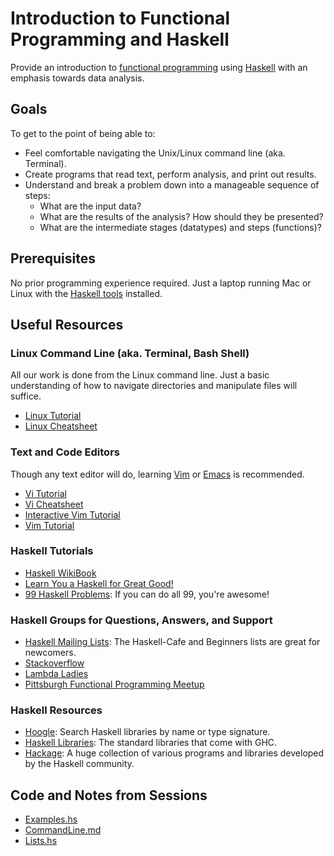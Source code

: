 # Introduction to Functional Programming and Haskell

Provide an introduction to
[functional programming](https://en.wikipedia.org/wiki/Functional_programming)
using [Haskell](http://haskell.org/) with an emphasis towards data analysis.

## Goals

To get to the point of being able to:

* Feel comfortable navigating the Unix/Linux command line (aka. Terminal).
* Create programs that read text, perform analysis, and print out results.
* Understand and break a problem down into a manageable sequence of steps:
  * What are the input data?
  * What are the results of the analysis?  How should they be presented?
  * What are the intermediate stages (datatypes) and steps (functions)?


## Prerequisites

No prior programming experience required.
Just a laptop running Mac or Linux with the [Haskell tools](http://www.haskell.org/downloads) installed.

## Useful Resources

### Linux Command Line (aka. Terminal, Bash Shell)

All our work is done from the Linux command line.  Just a basic understanding of 
how to navigate directories and manipulate files will suffice.

* [Linux Tutorial](http://ryanstutorials.net/linuxtutorial/)
* [Linux Cheatsheet](http://ryanstutorials.net/linuxtutorial/cheatsheet.php)

### Text and Code Editors

Though any text editor will do, learning [Vim](http://www.vim.org/) or [Emacs](https://www.gnu.org/software/emacs/)
is recommended.

* [Vi Tutorial](http://ryanstutorials.net/linuxtutorial/vi.php)
* [Vi Cheatsheet](http://ryanstutorials.net/linuxtutorial/cheatsheetvi.php)
* [Interactive Vim Tutorial](http://www.openvim.com/)
* [Vim Tutorial](https://danielmiessler.com/study/vim/)

### Haskell Tutorials

* [Haskell WikiBook](https://en.wikibooks.org/wiki/Haskell)
* [Learn You a Haskell for Great Good!](http://learnyouahaskell.com/)
* [99 Haskell Problems](https://wiki.haskell.org/H-99:_Ninety-Nine_Haskell_Problems): If you can do all 99, you're awesome!

### Haskell Groups for Questions, Answers, and Support

* [Haskell Mailing Lists](https://www.haskell.org/haskellwiki/Mailing_lists): The Haskell-Cafe and Beginners lists are great for newcomers.
* [Stackoverflow](http://stackoverflow.com/questions/tagged?tagnames=haskell)
* [Lambda Ladies](http://www.lambdaladies.com/)
* [Pittsburgh Functional Programming Meetup](http://www.meetup.com/Pittsburgh-Functional-Programming-Meetup/)

### Haskell Resources

* [Hoogle](https://www.haskell.org/hoogle/): Search Haskell libraries by name or type signature.
* [Haskell Libraries](https://downloads.haskell.org/~ghc/latest/docs/html/libraries/index.html): The standard libraries that come with GHC.
* [Hackage](http://hackage.haskell.org/): A huge collection of various programs and libraries developed by the Haskell community.

## Code and Notes from Sessions

* [Examples.hs](https://github.com/tomahawkins/fp-intro/blob/master/Examples.hs)
* [CommandLine.md](https://github.com/tomahawkins/fp-intro/blob/master/CommandLine.md)
* [Lists.hs](https://github.com/tomahawkins/fp-intro/blob/master/Lists.hs)

